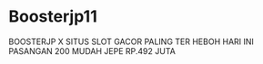 # Boosterjp11
BOOSTERJP X SITUS SLOT GACOR PALING TER HEBOH HARI INI PASANGAN 200 MUDAH JEPE RP.492 JUTA
